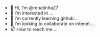 - 👋 Hi, I’m @renatinha27
- 👀 I’m interested in ...
- 🌱 I’m currently learning github...
- 💞️ I’m looking to collaborate on intenet ...
- 📫 How to reach me ...

<!---
renatinha27/renatinha27 is a ✨ special ✨ repository because its `README.md` (this file) appears on your GitHub profile.
You can click the Preview link to take a look at your changes.
--->
